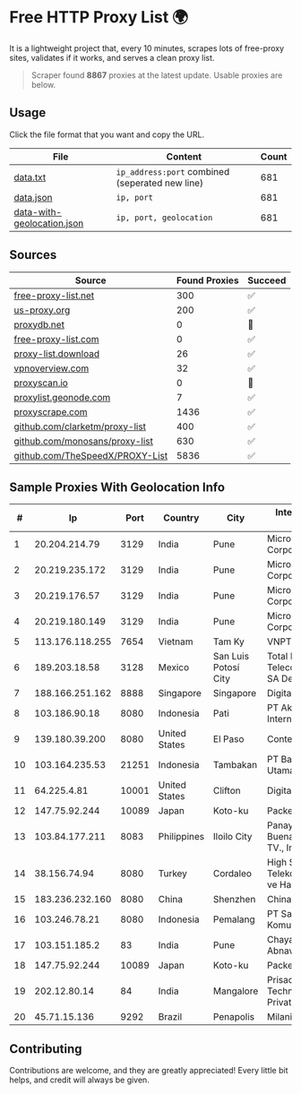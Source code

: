 
# Free HTTP Proxy List 🌍

It is a lightweight project that, every 10 minutes, scrapes lots of free-proxy sites, validates if it works, and serves a clean proxy list.


> Scraper found **8867** proxies at the latest update. Usable proxies are below.

## Usage

Click the file format that you want and copy the URL.


|File|Content|Count|
|----|-------|-----|
|[data.txt](https://raw.githubusercontent.com/themiralay/Proxy-List-World/master/data.txt)|`ip_address:port` combined (seperated new line)|681|
|[data.json](https://raw.githubusercontent.com/themiralay/Proxy-List-World/master/data.json)|`ip, port`|681|
|[data-with-geolocation.json](https://raw.githubusercontent.com/themiralay/Proxy-List-World/master/data-with-geolocation.json)|`ip, port, geolocation`|681|

## Sources

|Source|Found Proxies|Succeed|
|------|-------------|-------|
|[free-proxy-list.net](https://free-proxy-list.net)|300|✅|
|[us-proxy.org](https://www.us-proxy.org)|200|✅|
|[proxydb.net](http://proxydb.net)|0|🚫|
|[free-proxy-list.com](https://free-proxy-list.com/?page=&port=&type%5B%5D=http&type%5B%5D=https&up_time=0&search=Search)|0|✅|
|[proxy-list.download](https://www.proxy-list.download/HTTP)|26|✅|
|[vpnoverview.com](https://vpnoverview.com/privacy/anonymous-browsing/free-proxy-servers)|32|✅|
|[proxyscan.io](https://www.proxyscan.io)|0|🚫|
|[proxylist.geonode.com](https://proxylist.geonode.com/api/proxy-list?limit=300&page=1&sort_by=lastChecked&sort_type=desc&protocols=http,https)|7|✅|
|[proxyscrape.com](https://api.proxyscrape.com/v2/?request=displayproxies&protocol=http&timeout=10000&country=all&ssl=all&anonymity=all)|1436|✅|
|[github.com/clarketm/proxy-list](https://raw.githubusercontent.com/clarketm/proxy-list/master/proxy-list-raw.txt)|400|✅|
|[github.com/monosans/proxy-list](https://raw.githubusercontent.com/monosans/proxy-list/main/proxies/http.txt)|630|✅|
|[github.com/TheSpeedX/PROXY-List](https://raw.githubusercontent.com/TheSpeedX/PROXY-List/master/http.txt)|5836|✅|


## Sample Proxies With Geolocation Info

|#|Ip|Port|Country|City|Internet Service Provider|
|-|--|----|-------|----|-------------------------|
|1|20.204.214.79|3129|India|Pune|Microsoft Corporation|
|2|20.219.235.172|3129|India|Pune|Microsoft Corporation|
|3|20.219.176.57|3129|India|Pune|Microsoft Corporation|
|4|20.219.180.149|3129|India|Pune|Microsoft Corporation|
|5|113.176.118.255|7654|Vietnam|Tam Ky|VNPT|
|6|189.203.18.58|3128|Mexico|San Luis Potosí City|Total Play Telecomunicaciones SA De CV|
|7|188.166.251.162|8888|Singapore|Singapore|DigitalOcean, LLC|
|8|103.186.90.18|8080|Indonesia|Pati|PT Akses Data Internusa|
|9|139.180.39.200|8080|United States|El Paso|Conterra|
|10|103.164.235.53|21251|Indonesia|Tambakan|PT Bantani Media Utama|
|11|64.225.4.81|10001|United States|Clifton|DigitalOcean, LLC|
|12|147.75.92.244|10089|Japan|Koto-ku|Packet Host, Inc.|
|13|103.84.177.211|8083|Philippines|Iloilo City|Panay Broadband / Buenavista Cable TV., Inc.|
|14|38.156.74.94|8080|Turkey|Cordaleo|High Speed Telekomunikasyon ve Hab. Hiz. Ltd. Sti.|
|15|183.236.232.160|8080|China|Shenzhen|China Mobile|
|16|103.246.78.21|8080|Indonesia|Pemalang|PT Saka Media Komunika|
|17|103.151.185.2|83|India|Pune|Chaya Vishnu Abnave|
|18|147.75.92.244|10089|Japan|Koto-ku|Packet Host, Inc.|
|19|202.12.80.14|84|India|Mangalore|Prisac Aviation Technologies Private Limited|
|20|45.71.15.136|9292|Brazil|Penapolis|Milanin NET|



## Contributing

Contributions are welcome, and they are greatly appreciated! Every
little bit helps, and credit will always be given.

